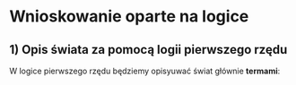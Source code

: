 # Wnioskowanie oparte na logice

## 1) Opis świata za pomocą logii pierwszego rzędu

W logice pierwszego rzędu będziemy opisyuwać świat głównie **termami**:
